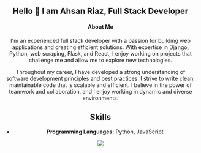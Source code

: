 <div align="center">
  <h2> Hello 👋 I am Ahsan Riaz, Full Stack Developer</h2>
  <h4>About Me</h4>
  <p>I'm an experienced full stack developer with a passion for building web applications and creating efficient solutions. With expertise in Django, Python, web scraping, Flask, and React, I enjoy working on projects that challenge me and allow me to explore new technologies.</p>
  <p>Throughout my career, I have developed a strong understanding of software development principles and best practices. I strive to write clean, maintainable code that is scalable and efficient. I believe in the power of teamwork and collaboration, and I enjoy working in dynamic and diverse environments.</p>

  <h2>Skills</h2>
  <p align="center">
  <ul>
    <li><strong>Programming Languages:</strong> Python, JavaScript</li>
  </ul>
    <a href="https://skillicons.dev">
      <img src="https://skillicons.dev/icons?i=wordpress,laravel,react,nodejs,mysql,js" />
    </a>
  </p>
</div>

<!--
**MindrindAhsan/MindrindAhsan** is a ✨ _special_ ✨ repository because its `README.md` (this file) appears on your GitHub profile.

Here are some ideas to get you started:

- 🔭 I’m currently working on ...
- 🌱 I’m currently learning ...
- 👯 I’m looking to collaborate on ...
- 🤔 I’m looking for help with ...
- 💬 Ask me about ...
- 📫 How to reach me: ...
- 😄 Pronouns: ...
- ⚡ Fun fact: ...
-->
